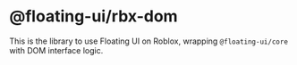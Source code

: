 # @floating-ui/rbx-dom

This is the library to use Floating UI on Roblox, wrapping `@floating-ui/core`
with DOM interface logic.
